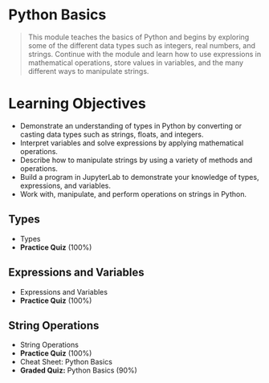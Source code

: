 # Python Basics
> This module teaches the basics of Python and begins by exploring some of the different data types such as integers, real numbers, and strings. Continue with the module and learn how to use expressions in mathematical operations, store values in variables, and the many different ways to manipulate strings.
# Learning Objectives
- Demonstrate an understanding of types in Python by converting or casting data types such as strings, floats, and integers.
- Interpret variables and solve expressions by applying mathematical operations.
- Describe how to manipulate strings by using a variety of methods and operations.
- Build a program in JupyterLab to demonstrate your knowledge of types, expressions, and variables.
- Work with, manipulate, and perform operations on strings in Python.
## Types
- Types
- **Practice Quiz** (100%)
## Expressions and Variables
- Expressions and Variables
- **Practice Quiz** (100%)
## String Operations
- String Operations
- **Practice Quiz** (100%)
- Cheat Sheet: Python Basics
- **Graded Quiz:** Python Basics (90%)

